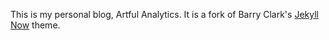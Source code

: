 This is my personal blog, Artful Analytics. It is a fork of Barry Clark's [Jekyll Now](https://github.com/barryclark/jekyll-now) theme.
